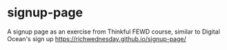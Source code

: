 # signup-page
A signup page as an exercise from Thinkful FEWD course, similar to Digital Ocean's sign up
https://richwednesday.github.io/signup-page/
